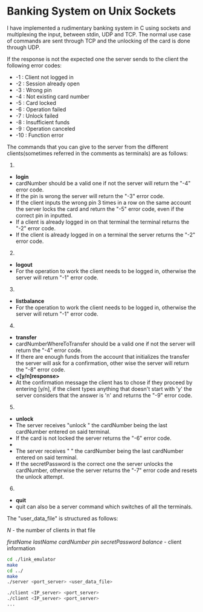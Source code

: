 # Banking System on Unix Sockets

I have implemented a rudimentary banking system in C using sockets and multiplexing the input, between stdin, UDP and TCP.
The normal use case of commands are sent through TCP and the unlocking of the card is done through UDP.

If the response is not the expected one the server sends to the client the following error codes:

* -1 : Client not logged in
* -2 : Session already open
* -3 : Wrong pin
* -4 : Not existing card number
* -5 : Card locked
* -6 : Operation failed
* -7 : Unlock failed
* -8 : Insufficient funds
* -9 : Operation canceled
* -10 : Function error

The commands that you can give to the server from the different clients(sometimes referred in the comments as terminals) are as follows:

1.  
  - __login <cardNumber> <pin>__
  - cardNumber should be a valid one if not the server will return the "-4" error code.
  - If the pin is wrong the server will return the "-3" error code.
  - If the client inputs the wrong pin 3 times in a row on the same account the server locks the card and return the "-5" error code, even if the correct pin in inputted.
  - If a client is already logged in on that terminal the terminal returns the "-2" error code.
  - If the client is already logged in on a terminal the server returns the "-2" error code.
2.  
  - __logout__
  - For the operation to work the client needs to be logged in, otherwise the server will return "-1" error code.
3.  
  - __listbalance__
  - For the operation to work the client needs to be logged in, otherwise the server will return "-1" error code.
4.  
  - __transfer <cardNumberWhereToTransfer> <sum>__
  - cardNumberWhereToTransfer should be a valid one if not the server will return the "-4" error code.
  - If there are enough funds from the account that initializes the transfer the server will ask for a confirmation, other wise the server will return the "-8" error code.
  - __<[y/n]response>__
  - At the confirmation message the client has to chose if they proceed by entering [y/n], if the client types anything that doesn't start with 'y' the server considers that the answer is 'n' and returns the "-9" error code.
5.  
  - __unlock__
  - The server receives "unlock <cardNumber>" the cardNumber being the last cardNumber entered on said terminal.
  - If the card is not locked the server returns the "-6" error code.
  - __<secretPassword>__
  - The server receives "<cardNumber> <secretPassword>" the cardNumber being the last cardNumber entered on said terminal.
  - If the secretPassword is the correct one the server unlocks the cardNumber, otherwise the server returns the "-7" error code and resets the unlock attempt.
6.  
  - __quit__
  - quit can also be a server command which switches of all the terminals.

The "user_data_file" is structured as follows:

_N_ - the number of clients in that file

_firstName_ _lastName_ _cardNumber_ _pin_ _secretPassword_ _balance_ - client information

```bash
cd ./link_emulator
make
cd ../
make
./server <port_server> <user_data_file>

./client <IP_server> <port_server>
./client <IP_server> <port_server>
...
```
